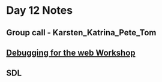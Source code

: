 # Day 12 Notes

## Group call - Karsten_Katrina_Pete_Tom

## [Debugging for the web Workshop]()

## SDL
